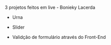 3 projetos feitos em live - Bonieky Lacerda

- Urna

- Slider

- Validção de formulário através do Front-End 